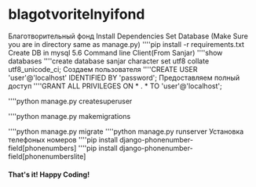 # blagotvoritelnyifond
Благотворительный фонд
        Install Dependencies 
        Set Database (Make Sure you are in directory same as manage.py)
''''pip install -r requirements.txt
        Create DB in mysql 5.6 Command line Client(From Sanjar) 
''''show databases
''''create database sanjar character set utf8 collate utf8_unicode_ci;
        Создаем пользователя
''''CREATE USER 'user'@'localhost' IDENTIFIED BY 'password';
        Предоставляем полный доступ
''''GRANT ALL PRIVILEGES ON * . * TO 'user'@'localhost';

''''python manage.py createsuperuser

''''python manage.py makemigrations

''''python manage.py migrate
''''python manage.py runserver
        Установка телефоных номеров
''''pip install django-phonenumber-field[phonenumbers]
''''pip install django-phonenumber-field[phonenumberslite]


#### That's it! Happy Coding!
```
